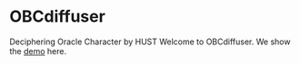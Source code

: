 # OBCdiffuser
Deciphering Oracle Character by HUST
Welcome to OBCdiffuser. We show the [demo](https://1a2b4e7f3e7a799c54.gradio.live) here.
